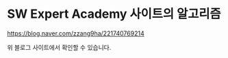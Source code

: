 # SW Expert Academy 사이트의 알고리즘 
https://blog.naver.com/zzang9ha/221740769214

위 블로그 사이트에서 확인할 수 있습니다.
